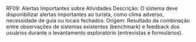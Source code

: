 RF09: Alertas Importantes sobre Atividades
 Descrição: O sistema deve disponibilizar alertas importantes ao turista, como clima adverso, necessidade de guia ou locais fechados.
 Origem: Resultado da combinação entre observações de sistemas existentes (benchmark) e feedback dos usuários durante o levantamento exploratório (entrevistas e formulários).

